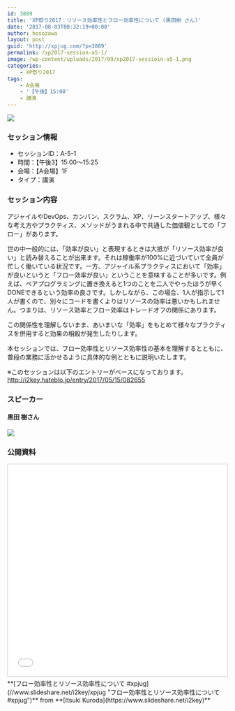 ```yaml
---
id: 3889
title: 'XP祭り2017：リソース効率性とフロー効率性について (黒田樹 さん)'
date: '2017-08-03T00:32:19+00:00'
author: hosozawa
layout: post
guid: 'http://xpjug.com/?p=3889'
permalink: /xp2017-session-a5-1/
image: /wp-content/uploads/2017/09/xp2017-sessioin-a5-1.png
categories:
    - XP祭り2017
tags:
    - A会場
    - '【午後】15:00'
    - 講演
---
```


![](http://xpjug.com/wp-content/uploads/2017/09/xp2017-sessioin-a5-1.png)

### セッション情報

- セッションID：A-5-1
- 時間：【午後3】15:00～15:25
- 会場：【A会場】1F
- タイプ：講演

### セッション内容

アジャイルやDevOps、カンバン、スクラム、XP、リーンスタートアップ、様々な考え方やプラクティス、メソッドがうまれる中で共通した価値観としての「フロー」があります。

世の中一般的には、「効率が良い」と表現するときは大抵が「リソース効率が良い」と読み替えることが出来ます。それは稼働率が100%に近づいていて全員が忙しく働いている状況です。一方、アジャイル系プラクティスにおいて「効率」が良いというと「フロー効率が良い」ということを意味することが多いです。例えば、ペアプログラミングに置き換えると1つのことを二人でやったほうが早くDONEできるという効率の良さです。しかしながら、この場合、1人が指示して1人が書くので、別々にコードを書くよりはリソースの効率は悪いかもしれません。つまりは、リソース効率とフロー効率はトレードオフの関係にあります。

この関係性を理解しないまま、あいまいな「効率」をもとめて様々なプラクティスを併用すると効果の相殺が発生したりします。

本セッションでは、フロー効率性とリソース効率性の基本を理解するとともに、普段の業務に活かせるように具体的な例とともに説明いたします。

※このセッションは以下のエントリーがベースになっております。  
http://i2key.hateblo.jp/entry/2017/05/15/082655

### スピーカー

#### 黒田 樹さん

![](http://xpjug.com/wp-content/uploads/2017/08/kuroda-itsuki.png)

### 公開資料

<iframe allowfullscreen="allowfullscreen" frameborder="0" height="485" marginheight="0" marginwidth="0" scrolling="no" src="//www.slideshare.net/slideshow/embed_code/key/98ZGODAO4v7qY3" style="border: 1px solid #CCC; border-width: 1px; margin-bottom: 5px; max-width: 100%;" width="595"> </iframe>

<div style="margin-bottom: 5px;"> **[フロー効率性とリソース効率性について #xpjug](//www.slideshare.net/i2key/xpjug "フロー効率性とリソース効率性について #xpjug")**  from **[Itsuki Kuroda](https://www.slideshare.net/i2key)**</div>